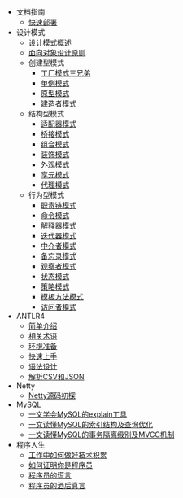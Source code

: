 * 文档指南
  * [快速部署](guide/quick-deploy.md)
* 设计模式
  * [设计模式概述](design-pattern/overview.md)
  * [面向对象设计原则](design-pattern/object-oriented-design-principles.md)
  * 创建型模式
    * [工厂模式三兄弟](design-pattern/factory-pattern.md)
    * [单例模式](design-pattern/singleton-pattern.md)
    * [原型模式](design-pattern/prototype-pattern.md)
    * [建造者模式](design-pattern/builder-pattern.md)
  * 结构型模式
    * [适配器模式](design-pattern/adapter-pattern.md)
    * [桥接模式](design-pattern/bridge-pattern.md)
    * [组合模式](design-pattern/composite-pattern.md)
    * [装饰模式](design-pattern/decorator-pattern.md)
    * [外观模式](design-pattern/facade-pattern.md)
    * [享元模式](design-pattern/flyweight-pattern.md)
    * [代理模式](design-pattern/proxy-pattern.md)
  * 行为型模式
    * [职责链模式](design-pattern/chain-of-responsibility-pattern.md)
    * [命令模式](design-pattern/command-pattern.md)
    * [解释器模式](design-pattern/interpreter-pattern.md)
    * [迭代器模式](design-pattern/iterator-pattern.md)
    * [中介者模式](design-pattern/mediator-pattern.md)
    * [备忘录模式](design-pattern/2.md)
    * [观察者模式](design-pattern/observer-pattern.md)
    * [状态模式](design-pattern/state-pattern.md)
    * [策略模式](design-pattern/strategy-pattern.md)
    * [模板方法模式](design-pattern/template-method-pattern.md)
    * [访问者模式](design-pattern/visitor-pattern.md)
* ANTLR4
  * [简单介绍](antlr4/introduction.md)
  * [相关术语](antlr4/terms.md)
  * [环境准备](antlr4/preparation.md)
  * [快速上手](antlr4/quick-start.md)
  * [语法设计](antlr4/grammar-design.md)
  * [解析CSV和JSON](antlr4/parse-csv-and-json.md)
* Netty
  * [Netty源码初探](netty/the-truth-of-netty.md)
* MySQL
  * [一文学会MySQL的explain工具](mysql/how-to-use-mysql-explain.md)
  * [一文读懂MySQL的索引结构及查询优化](mysql/mysql-index-theory-and-best-practice.md)
  * [一文读懂MySQL的事务隔离级别及MVCC机制](mysql/mysql-transaction-innodb-mvcc.md)
* 程序人生
  * [工作中如何做好技术积累](life/study-vs-work.md)
  * [如何证明你是程序员](life/how-to-prove-that-you-are-a-programmer.md)
  * [程序员的谎言](life/what-are-the-most-common-lies-told-by-programmers.md)
  * [程序员的酒后真言](life/drunk-post-of-a-programmer.md)
